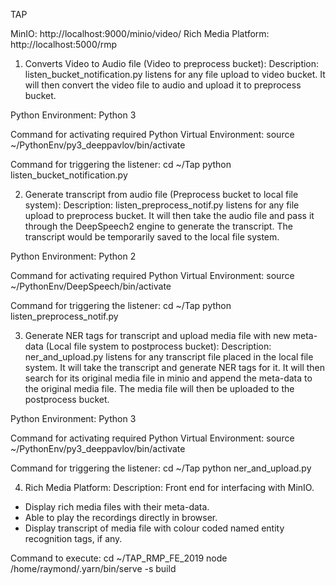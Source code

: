 TAP

MinIO: http://localhost:9000/minio/video/
Rich Media Platform: http://localhost:5000/rmp

1) Converts Video to Audio file (Video to preprocess bucket):
Description: listen_bucket_notification.py listens for any file upload to video bucket. It will then convert the video file to audio and upload it to preprocess bucket.

Python Environment: Python 3

Command for activating required Python Virtual Environment:
source ~/PythonEnv/py3_deeppavlov/bin/activate

Command for triggering the listener:
cd ~/Tap
python listen_bucket_notification.py

2) Generate transcript from audio file (Preprocess bucket to local file system):
Description: listen_preprocess_notif.py listens for any file upload to preprocess bucket. It will then take the audio file and pass it through the DeepSpeech2 engine to generate the transcript. The transcript would be temporarily saved to the local file system.

Python Environment: Python 2

Command for activating required Python Virtual Environment: 
source ~/PythonEnv/DeepSpeech/bin/activate

Command for triggering the listener:
cd ~/Tap
python listen_preprocess_notif.py

3) Generate NER tags for transcript and upload media file with new meta-data (Local file system to postprocess bucket):
Description: ner_and_upload.py listens for any transcript file placed in the local file system. It will take the transcript and generate NER tags for it. It will then search for its original media file in minio and append the meta-data to the original media file. The media file will then be uploaded to the postprocess bucket.

Python Environment: Python 3

Command for activating required Python Virtual Environment:
source ~/PythonEnv/py3_deeppavlov/bin/activate

Command for triggering the listener: 
cd ~/Tap
python ner_and_upload.py

4) Rich Media Platform:
Description: Front end for interfacing with MinIO. 
- Display rich media files with their meta-data.
- Able to play the recordings directly in browser.
- Display transcript of media file with colour coded named entity recognition tags, if any.

Command to execute:
cd ~/TAP_RMP_FE_2019
node /home/raymond/.yarn/bin/serve -s build